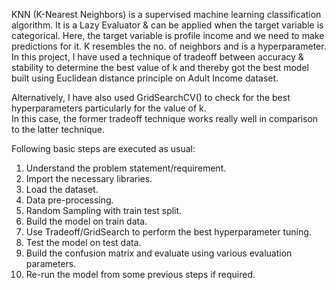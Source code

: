 KNN (K-Nearest Neighbors) is a supervised machine learning classification algorithm. It is a Lazy Evaluator & can be applied when the target variable is categorical. Here, the target variable is profile income and we need to make predictions for it. K resembles the no. of neighbors and is a hyperparameter. In this project, I have used a technique of tradeoff between accuracy & stability to determine the best value of k and thereby got the best model built using Euclidean distance principle on Adult Income dataset.

Alternatively, I have also used GridSearchCV() to check for the best hyperparameters particularly for the value of k.  
In this case, the former tradeoff technique works really well in comparison to the latter technique.

Following basic steps are executed as usual:

1. Understand the problem statement/requirement.
2. Import the necessary libraries.
3. Load the dataset.
4. Data pre-processing.
5. Random Sampling with train test split.
6. Build the model on train data.
7. Use Tradeoff/GridSearch to perform the best hyperparameter tuning.
8. Test the model on test data.
9. Build the confusion matrix and evaluate using various evaluation parameters.
10. Re-run the model from some previous steps if required.

